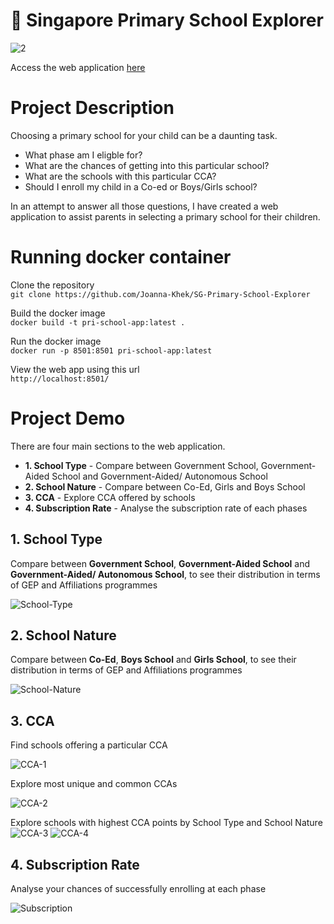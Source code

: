 # :school: Singapore Primary School Explorer

![2](https://github.com/Joanna-Khek/SG-Primary-School-Explorer/assets/53141849/9d95017d-5521-4f1e-beb0-48913c2ba88d)

Access the web application [here](https://joanna-khek-sg-primary-school-explorer-about-ihz5yn.streamlit.app/)
# Project Description
Choosing a primary school for your child can be a daunting task.
* What phase am I eligble for?
* What are the chances of getting into this particular school?
* What are the schools with this particular CCA?
* Should I enroll my child in a Co-ed or Boys/Girls school?

In an attempt to answer all those questions, I have created a web application to assist parents in selecting a primary school for their children.

# Running docker container
Clone the repository     
```git clone https://github.com/Joanna-Khek/SG-Primary-School-Explorer```   

Build the docker image    
```docker build -t pri-school-app:latest .```   

Run the docker image    
```docker run -p 8501:8501 pri-school-app:latest```

View the web app using this url    
```http://localhost:8501/```


# Project Demo
There are four main sections to the web application.
* **1. School Type** - Compare between Government School, Government-Aided School and Government-Aided/ Autonomous School
* **2. School Nature** - Compare between Co-Ed, Girls and Boys School
* **3. CCA** - Explore CCA offered by schools
* **4. Subscription Rate** - Analyse the subscription rate of each phases

## 1. School Type

Compare between **Government School**, **Government-Aided School** and **Government-Aided/ Autonomous School**, to see their distribution in terms of GEP and Affiliations programmes

![School-Type](https://github.com/Joanna-Khek/SG-Primary-School-Explorer/assets/53141849/6d1b31f1-4aae-4c0b-a85d-db3cc0fb12d4)


## 2. School Nature

Compare between **Co-Ed**, **Boys School** and **Girls School**, to see their distribution in terms of GEP and Affiliations programmes

![School-Nature](https://github.com/Joanna-Khek/SG-Primary-School-Explorer/assets/53141849/3016a15f-17ed-475a-9802-acea7275cc76)


## 3. CCA

Find schools offering a particular CCA

![CCA-1](https://github.com/Joanna-Khek/SG-Primary-School-Explorer/assets/53141849/642f3729-4461-4c85-adf8-b5c501d1eb3e)

Explore most unique and common CCAs

![CCA-2](https://github.com/Joanna-Khek/SG-Primary-School-Explorer/assets/53141849/6fdf2c74-60c9-4526-be1b-2d8b851d51d1)


Explore schools with highest CCA points by School Type and School Nature
![CCA-3](https://github.com/Joanna-Khek/SG-Primary-School-Explorer/assets/53141849/9dc6eb7d-683d-4a15-85af-beb9781bebe5)
![CCA-4](https://github.com/Joanna-Khek/SG-Primary-School-Explorer/assets/53141849/60d62d41-e81e-4cf7-9305-c8a44cb5aa82)


## 4. Subscription Rate

Analyse your chances of successfully enrolling at each phase

![Subscription](https://github.com/Joanna-Khek/SG-Primary-School-Explorer/assets/53141849/39e1fee9-1e6f-46cd-8548-7424e0687377)



